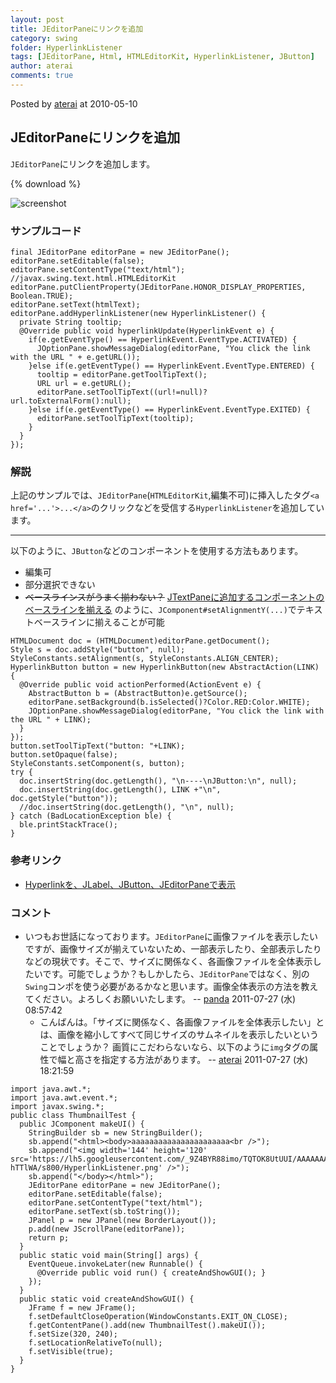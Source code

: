 ```yaml
---
layout: post
title: JEditorPaneにリンクを追加
category: swing
folder: HyperlinkListener
tags: [JEditorPane, Html, HTMLEditorKit, HyperlinkListener, JButton]
author: aterai
comments: true
---
```


Posted by [aterai](http://terai.xrea.jp/aterai.html) at 2010-05-10

## JEditorPaneにリンクを追加
`JEditorPane`にリンクを追加します。

{% download %}

![screenshot](https://lh5.googleusercontent.com/_9Z4BYR88imo/TQTOK8UtUUI/AAAAAAAAAb8/yiME-hTTlWA/s800/HyperlinkListener.png)

### サンプルコード
<pre class="prettyprint"><code>final JEditorPane editorPane = new JEditorPane();
editorPane.setEditable(false);
editorPane.setContentType("text/html"); //javax.swing.text.html.HTMLEditorKit
editorPane.putClientProperty(JEditorPane.HONOR_DISPLAY_PROPERTIES, Boolean.TRUE);
editorPane.setText(htmlText);
editorPane.addHyperlinkListener(new HyperlinkListener() {
  private String tooltip;
  @Override public void hyperlinkUpdate(HyperlinkEvent e) {
    if(e.getEventType() == HyperlinkEvent.EventType.ACTIVATED) {
      JOptionPane.showMessageDialog(editorPane, "You click the link with the URL " + e.getURL());
    }else if(e.getEventType() == HyperlinkEvent.EventType.ENTERED) {
      tooltip = editorPane.getToolTipText();
      URL url = e.getURL();
      editorPane.setToolTipText((url!=null)?url.toExternalForm():null);
    }else if(e.getEventType() == HyperlinkEvent.EventType.EXITED) {
      editorPane.setToolTipText(tooltip);
    }
  }
});
</code></pre>

### 解説
上記のサンプルでは、`JEditorPane`(`HTMLEditorKit`,編集不可)に挿入したタグ`<a href='...'>...</a>`のクリックなどを受信する`HyperlinkListener`を追加しています。

- - - -
以下のように、`JButton`などのコンポーネントを使用する方法もあります。
- 編集可
- 部分選択できない
- ~~ベースラインスがうまく揃わない？~~ [JTextPaneに追加するコンポーネントのベースラインを揃える](http://terai.xrea.jp/Swing/InsertComponentBaseline.html) のように、`JComponent#setAlignmentY(...)`でテキストベースラインに揃えることが可能

<!-- dummy comment line for breaking list -->

<pre class="prettyprint"><code>HTMLDocument doc = (HTMLDocument)editorPane.getDocument();
Style s = doc.addStyle("button", null);
StyleConstants.setAlignment(s, StyleConstants.ALIGN_CENTER);
HyperlinkButton button = new HyperlinkButton(new AbstractAction(LINK) {
  @Override public void actionPerformed(ActionEvent e) {
    AbstractButton b = (AbstractButton)e.getSource();
    editorPane.setBackground(b.isSelected()?Color.RED:Color.WHITE);
    JOptionPane.showMessageDialog(editorPane, "You click the link with the URL " + LINK);
  }
});
button.setToolTipText("button: "+LINK);
button.setOpaque(false);
StyleConstants.setComponent(s, button);
try {
  doc.insertString(doc.getLength(), "\n----\nJButton:\n", null);
  doc.insertString(doc.getLength(), LINK +"\n", doc.getStyle("button"));
  //doc.insertString(doc.getLength(), "\n", null);
} catch (BadLocationException ble) {
  ble.printStackTrace();
}
</code></pre>

### 参考リンク
- [Hyperlinkを、JLabel、JButton、JEditorPaneで表示](http://terai.xrea.jp/Swing/HyperlinkLabel.html)

<!-- dummy comment line for breaking list -->

### コメント
- いつもお世話になっております。`JEditorPane`に画像ファイルを表示したいですが、画像サイズが揃えていないため、一部表示したり、全部表示したりなどの現状です。そこで、サイズに関係なく、各画像ファイルを全体表示したいです。可能でしょうか？もしかしたら、`JEditorPane`ではなく、別の`Swing`コンポを使う必要があるかなと思います。画像全体表示の方法を教えてください。よろしくお願いいたします。 -- [panda](http://terai.xrea.jp/panda.html) 2011-07-27 (水) 08:57:42
    - こんばんは。「サイズに関係なく、各画像ファイルを全体表示したい」とは、画像を縮小してすべて同じサイズのサムネイルを表示したいということでしょうか？ 画質にこだわらないなら、以下のように`img`タグの属性で幅と高さを指定する方法があります。 -- [aterai](http://terai.xrea.jp/aterai.html) 2011-07-27 (水) 18:21:59

<!-- dummy comment line for breaking list -->

<pre class="prettyprint"><code>import java.awt.*;
import java.awt.event.*;
import javax.swing.*;
public class ThumbnailTest {
  public JComponent makeUI() {
    StringBuilder sb = new StringBuilder();
    sb.append("&lt;html&gt;&lt;body&gt;aaaaaaaaaaaaaaaaaaaaaa&lt;br /&gt;");
    sb.append("&lt;img width='144' height='120' src='https://lh5.googleusercontent.com/_9Z4BYR88imo/TQTOK8UtUUI/AAAAAAAAAb8/yiME-hTTlWA/s800/HyperlinkListener.png' /&gt;");
    sb.append("&lt;/body&gt;&lt;/html&gt;");
    JEditorPane editorPane = new JEditorPane();
    editorPane.setEditable(false);
    editorPane.setContentType("text/html");
    editorPane.setText(sb.toString());
    JPanel p = new JPanel(new BorderLayout());
    p.add(new JScrollPane(editorPane));
    return p;
  }
  public static void main(String[] args) {
    EventQueue.invokeLater(new Runnable() {
      @Override public void run() { createAndShowGUI(); }
    });
  }
  public static void createAndShowGUI() {
    JFrame f = new JFrame();
    f.setDefaultCloseOperation(WindowConstants.EXIT_ON_CLOSE);
    f.getContentPane().add(new ThumbnailTest().makeUI());
    f.setSize(320, 240);
    f.setLocationRelativeTo(null);
    f.setVisible(true);
  }
}
</code></pre>

